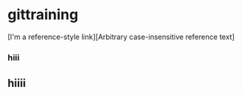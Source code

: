 # gittraining
[I'm a reference-style link][Arbitrary case-insensitive reference text]
### hiii
## hiiii
